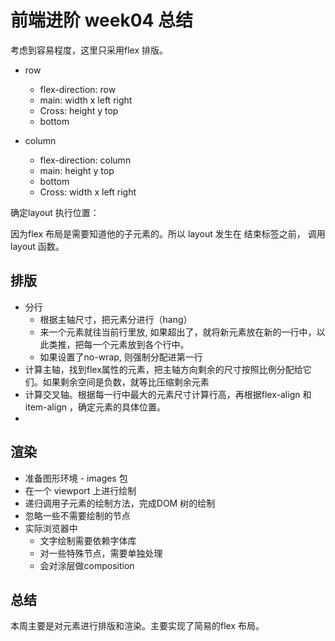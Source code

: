 # 前端进阶 week04 总结

考虑到容易程度，这里只采用flex 排版。

- row
  - flex-direction: row
  - main: width x left right
  - Cross: height y top
  - bottom

- column
  - flex-direction: column
  - main: height y top
  - bottom
  - Cross: width x left right

确定layout 执行位置：

因为flex 布局是需要知道他的子元素的。所以
layout 发生在 结束标签之前， 调用 layout 函数。

## 排版
- 分行
  - 根据主轴尺寸，把元素分进行（hang）
  - 来一个元素就往当前行里放, 如果超出了，就将新元素放在新的一行中，以此类推，把每一个元素放到各个行中。
  - 如果设置了no-wrap, 则强制分配进第一行
- 计算主轴，找到flex属性的元素，把主轴方向剩余的尺寸按照比例分配给它们。如果剩余空间是负数，就等比压缩剩余元素
- 计算交叉轴。根据每一行中最大的元素尺寸计算行高，再根据flex-align 和 item-align ，确定元素的具体位置。
- 
  
## 渲染

- 准备图形环境 - images 包
- 在一个 viewport 上进行绘制
- 递归调用子元素的绘制方法，完成DOM 树的绘制
- 忽略一些不需要绘制的节点
- 实际浏览器中
  - 文字绘制需要依赖字体库
  - 对一些特殊节点，需要单独处理
  - 会对涂层做composition

## 总结

本周主要是对元素进行排版和渲染。主要实现了简易的flex 布局。










